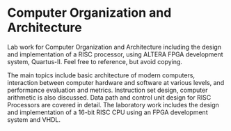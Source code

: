 # Computer Organization and Architecture

Lab work for Computer Organization and Architecture including the design and implementation of a RISC processor, using ALTERA FPGA development system, Quartus-II. Feel free to reference, but avoid copying.

The main topics include basic architecture of modern computers, interaction between computer hardware and software at various levels, and performance evaluation and metrics. Instruction set design, computer arithmetic is also discussed. Data path and control unit design for RISC Processors are covered in detail. The laboratory work includes the design and implementation of a 16-bit RISC CPU using an FPGA development system and VHDL.
